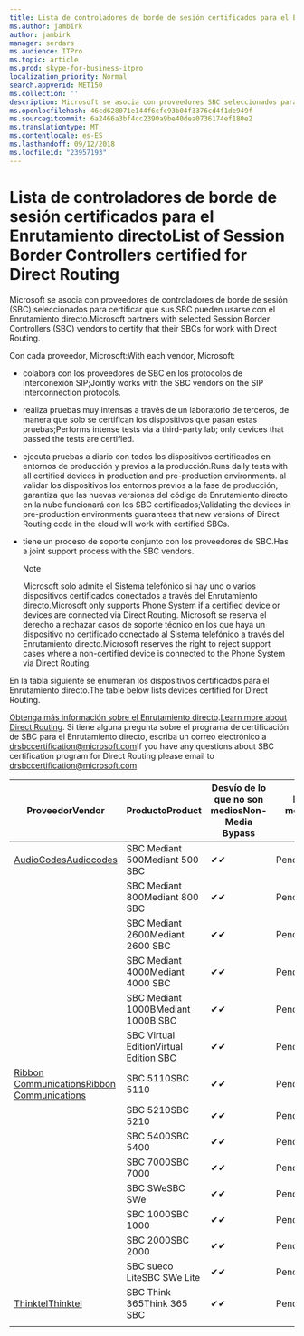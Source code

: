 ```yaml
---
title: Lista de controladores de borde de sesión certificados para el Enrutamiento directo
ms.author: jambirk
author: jambirk
manager: serdars
ms.audience: ITPro
ms.topic: article
ms.prod: skype-for-business-itpro
localization_priority: Normal
search.appverid: MET150
ms.collection: ''
description: Microsoft se asocia con proveedores SBC seleccionados para certificar que sus SBC pueden usarse con el Enrutamiento directo.
ms.openlocfilehash: 46cd628071e144f6cfc93b04f3376cd4f1de949f
ms.sourcegitcommit: 6a2466a3bf4cc2390a9be40dea0736174ef180e2
ms.translationtype: MT
ms.contentlocale: es-ES
ms.lasthandoff: 09/12/2018
ms.locfileid: "23957193"
---
```

# <a name="list-of-session-border-controllers-certified-for-direct-routing"></a><span data-ttu-id="2497d-103">Lista de controladores de borde de sesión certificados para el Enrutamiento directo</span><span class="sxs-lookup"><span data-stu-id="2497d-103">List of Session Border Controllers certified for Direct Routing</span></span>

<span data-ttu-id="2497d-104">Microsoft se asocia con proveedores de controladores de borde de sesión (SBC) seleccionados para certificar que sus SBC pueden usarse con el Enrutamiento directo.</span><span class="sxs-lookup"><span data-stu-id="2497d-104">Microsoft partners with selected Session Border Controllers (SBC) vendors to certify that their SBCs for work with Direct Routing.</span></span> 

<span data-ttu-id="2497d-105">Con cada proveedor, Microsoft:</span><span class="sxs-lookup"><span data-stu-id="2497d-105">With each vendor, Microsoft:</span></span> 

- <span data-ttu-id="2497d-106">colabora con los proveedores de SBC en los protocolos de interconexión SIP;</span><span class="sxs-lookup"><span data-stu-id="2497d-106">Jointly works with the SBC vendors on the SIP interconnection protocols.</span></span>
- <span data-ttu-id="2497d-107">realiza pruebas muy intensas a través de un laboratorio de terceros, de manera que solo se certifican los dispositivos que pasan estas pruebas;</span><span class="sxs-lookup"><span data-stu-id="2497d-107">Performs intense tests via a third-party lab; only devices that passed the tests are certified.</span></span> 
- <span data-ttu-id="2497d-108">ejecuta pruebas a diario con todos los dispositivos certificados en entornos de producción y previos a la producción.</span><span class="sxs-lookup"><span data-stu-id="2497d-108">Runs daily tests with all certified devices in production and pre-production environments.</span></span> <span data-ttu-id="2497d-109">al validar los dispositivos los entornos previos a la fase de producción, garantiza que las nuevas versiones del código de Enrutamiento directo en la nube funcionará con los SBC certificados;</span><span class="sxs-lookup"><span data-stu-id="2497d-109">Validating the devices in pre-production environments guarantees that new versions of Direct Routing code in the cloud will work with certified SBCs.</span></span> 
- <span data-ttu-id="2497d-110">tiene un proceso de soporte conjunto con los proveedores de SBC.</span><span class="sxs-lookup"><span data-stu-id="2497d-110">Has a joint support process with the SBC vendors.</span></span>
 

  > [!NOTE]
  > <span data-ttu-id="2497d-111">Microsoft solo admite el Sistema telefónico si hay uno o varios dispositivos certificados conectados a través del Enrutamiento directo.</span><span class="sxs-lookup"><span data-stu-id="2497d-111">Microsoft only supports Phone System if a certified device or devices are connected via Direct Routing.</span></span> <span data-ttu-id="2497d-112">Microsoft se reserva el derecho a rechazar casos de soporte técnico en los que haya un dispositivo no certificado conectado al Sistema telefónico a través del Enrutamiento directo.</span><span class="sxs-lookup"><span data-stu-id="2497d-112">Microsoft reserves the right to reject support cases where a non-certified device is connected to the Phone System via Direct Routing.</span></span> 

<span data-ttu-id="2497d-113">En la tabla siguiente se enumeran los dispositivos certificados para el Enrutamiento directo.</span><span class="sxs-lookup"><span data-stu-id="2497d-113">The table below lists devices certified for Direct Routing.</span></span> 

<span data-ttu-id="2497d-114">[Obtenga más información sobre el Enrutamiento directo](https://aka.ms/dr).</span><span class="sxs-lookup"><span data-stu-id="2497d-114">[Learn more about Direct Routing](https://aka.ms/dr).</span></span> <span data-ttu-id="2497d-115">Si tiene alguna pregunta sobre el programa de certificación de SBC para el Enrutamiento directo, escriba un correo electrónico a drsbccertification@microsoft.com</span><span class="sxs-lookup"><span data-stu-id="2497d-115">If you have any questions about SBC certification program for Direct Routing please email to drsbccertification@microsoft.com</span></span>


|<span data-ttu-id="2497d-116">Proveedor</span><span class="sxs-lookup"><span data-stu-id="2497d-116">Vendor</span></span>  |<span data-ttu-id="2497d-117">Producto</span><span class="sxs-lookup"><span data-stu-id="2497d-117">Product</span></span>  |<span data-ttu-id="2497d-118">Desvío de lo que no son medios</span><span class="sxs-lookup"><span data-stu-id="2497d-118">Non-Media Bypass</span></span>  |<span data-ttu-id="2497d-119">Desvío de medios</span><span class="sxs-lookup"><span data-stu-id="2497d-119">Media Bypass</span></span>  |<span data-ttu-id="2497d-120">Versión de software</span><span class="sxs-lookup"><span data-stu-id="2497d-120">Software Version</span></span>|
|---------|---------|---------|---------|---------|
|[<span data-ttu-id="2497d-121">AudioCodes</span><span class="sxs-lookup"><span data-stu-id="2497d-121">Audiocodes</span></span>](https://www.audiocodes.com/solutions-products/products/products-for-microsoft-365/sbcs-media-gateways)    |   <span data-ttu-id="2497d-122">SBC Mediant 500</span><span class="sxs-lookup"><span data-stu-id="2497d-122">Mediant 500 SBC</span></span>       |    <span data-ttu-id="2497d-123">&#10004;</span><span class="sxs-lookup"><span data-stu-id="2497d-123">&#10004;</span></span>     |    <span data-ttu-id="2497d-124">Pendiente</span><span class="sxs-lookup"><span data-stu-id="2497d-124">Pending</span></span>      |     <span data-ttu-id="2497d-125">7.20A.200.055</span><span class="sxs-lookup"><span data-stu-id="2497d-125">7.20A.200.055</span></span>     |
|  |   <span data-ttu-id="2497d-126">SBC Mediant 800</span><span class="sxs-lookup"><span data-stu-id="2497d-126">Mediant 800 SBC</span></span>       |    <span data-ttu-id="2497d-127">&#10004;</span><span class="sxs-lookup"><span data-stu-id="2497d-127">&#10004;</span></span>      |     <span data-ttu-id="2497d-128">Pendiente</span><span class="sxs-lookup"><span data-stu-id="2497d-128">Pending</span></span>    |      <span data-ttu-id="2497d-129">7.20A.200.055</span><span class="sxs-lookup"><span data-stu-id="2497d-129">7.20A.200.055</span></span>    |
|     |      <span data-ttu-id="2497d-130">SBC Mediant 2600</span><span class="sxs-lookup"><span data-stu-id="2497d-130">Mediant 2600 SBC</span></span>    |     <span data-ttu-id="2497d-131">&#10004;</span><span class="sxs-lookup"><span data-stu-id="2497d-131">&#10004;</span></span>     |    <span data-ttu-id="2497d-132">Pendiente</span><span class="sxs-lookup"><span data-stu-id="2497d-132">Pending</span></span>     |    <span data-ttu-id="2497d-133">7.20A.200.055</span><span class="sxs-lookup"><span data-stu-id="2497d-133">7.20A.200.055</span></span>      |
|     |   <span data-ttu-id="2497d-134">SBC Mediant 4000</span><span class="sxs-lookup"><span data-stu-id="2497d-134">Mediant 4000 SBC</span></span>       |     <span data-ttu-id="2497d-135">&#10004;</span><span class="sxs-lookup"><span data-stu-id="2497d-135">&#10004;</span></span>     |    <span data-ttu-id="2497d-136">Pendiente</span><span class="sxs-lookup"><span data-stu-id="2497d-136">Pending</span></span>     |    <span data-ttu-id="2497d-137">7.20A.200.055</span><span class="sxs-lookup"><span data-stu-id="2497d-137">7.20A.200.055</span></span>      |
|     |    <span data-ttu-id="2497d-138">SBC Mediant 1000B</span><span class="sxs-lookup"><span data-stu-id="2497d-138">Mediant 1000B  SBC</span></span>   |    <span data-ttu-id="2497d-139">&#10004;</span><span class="sxs-lookup"><span data-stu-id="2497d-139">&#10004;</span></span>      |  <span data-ttu-id="2497d-140">Pendiente</span><span class="sxs-lookup"><span data-stu-id="2497d-140">Pending</span></span>       |    <span data-ttu-id="2497d-141">7.20A.200.055</span><span class="sxs-lookup"><span data-stu-id="2497d-141">7.20A.200.055</span></span>   |
|     |   <span data-ttu-id="2497d-142">SBC Virtual Edition</span><span class="sxs-lookup"><span data-stu-id="2497d-142">Virtual Edition SBC</span></span>    |   <span data-ttu-id="2497d-143">&#10004;</span><span class="sxs-lookup"><span data-stu-id="2497d-143">&#10004;</span></span>   |<span data-ttu-id="2497d-144">Pendiente</span><span class="sxs-lookup"><span data-stu-id="2497d-144">Pending</span></span>         |     <span data-ttu-id="2497d-145">7.20A.200.055</span><span class="sxs-lookup"><span data-stu-id="2497d-145">7.20A.200.055</span></span>     |
|[<span data-ttu-id="2497d-146">Ribbon Communications</span><span class="sxs-lookup"><span data-stu-id="2497d-146">Ribbon Communications</span></span>](https://ribboncommunications.com/solutions/enterprise-solutions/microsoft-skype-business)     | <span data-ttu-id="2497d-147">SBC 5110</span><span class="sxs-lookup"><span data-stu-id="2497d-147">SBC 5110</span></span>    |    <span data-ttu-id="2497d-148">&#10004;</span><span class="sxs-lookup"><span data-stu-id="2497d-148">&#10004;</span></span>      |   <span data-ttu-id="2497d-149">Pendiente</span><span class="sxs-lookup"><span data-stu-id="2497d-149">Pending</span></span>      |     <span data-ttu-id="2497d-150">V6.2</span><span class="sxs-lookup"><span data-stu-id="2497d-150">V6.2</span></span>     |
|     |<span data-ttu-id="2497d-151">SBC 5210</span><span class="sxs-lookup"><span data-stu-id="2497d-151">SBC 5210</span></span>     |     <span data-ttu-id="2497d-152">&#10004;</span><span class="sxs-lookup"><span data-stu-id="2497d-152">&#10004;</span></span>     |    <span data-ttu-id="2497d-153">Pendiente</span><span class="sxs-lookup"><span data-stu-id="2497d-153">Pending</span></span>     |    <span data-ttu-id="2497d-154">V6.2</span><span class="sxs-lookup"><span data-stu-id="2497d-154">V6.2</span></span>      |
|     | <span data-ttu-id="2497d-155">SBC 5400</span><span class="sxs-lookup"><span data-stu-id="2497d-155">SBC 5400</span></span>     |    <span data-ttu-id="2497d-156">&#10004;</span><span class="sxs-lookup"><span data-stu-id="2497d-156">&#10004;</span></span>  |    <span data-ttu-id="2497d-157">Pendiente</span><span class="sxs-lookup"><span data-stu-id="2497d-157">Pending</span></span>     |   <span data-ttu-id="2497d-158">V6.2</span><span class="sxs-lookup"><span data-stu-id="2497d-158">V6.2</span></span>    |
|     |<span data-ttu-id="2497d-159">SBC 7000</span><span class="sxs-lookup"><span data-stu-id="2497d-159">SBC 7000</span></span>     |     <span data-ttu-id="2497d-160">&#10004;</span><span class="sxs-lookup"><span data-stu-id="2497d-160">&#10004;</span></span>  |    <span data-ttu-id="2497d-161">Pendiente</span><span class="sxs-lookup"><span data-stu-id="2497d-161">Pending</span></span>     |    <span data-ttu-id="2497d-162">V6.2</span><span class="sxs-lookup"><span data-stu-id="2497d-162">V6.2</span></span>      |
|     | <span data-ttu-id="2497d-163">SBC SWe</span><span class="sxs-lookup"><span data-stu-id="2497d-163">SBC SWe</span></span>  |   <span data-ttu-id="2497d-164">&#10004;</span><span class="sxs-lookup"><span data-stu-id="2497d-164">&#10004;</span></span>    |    <span data-ttu-id="2497d-165">Pendiente</span><span class="sxs-lookup"><span data-stu-id="2497d-165">Pending</span></span>     |    <span data-ttu-id="2497d-166">V6.2</span><span class="sxs-lookup"><span data-stu-id="2497d-166">V6.2</span></span>      |
|     |<span data-ttu-id="2497d-167">SBC 1000</span><span class="sxs-lookup"><span data-stu-id="2497d-167">SBC 1000</span></span>   |     <span data-ttu-id="2497d-168">&#10004;</span><span class="sxs-lookup"><span data-stu-id="2497d-168">&#10004;</span></span>   |     <span data-ttu-id="2497d-169">Pendiente</span><span class="sxs-lookup"><span data-stu-id="2497d-169">Pending</span></span>    |    <span data-ttu-id="2497d-170">V7.0.2</span><span class="sxs-lookup"><span data-stu-id="2497d-170">V7.0.2</span></span>   |<span data-ttu-id="2497d-171">&#10004;</span><span class="sxs-lookup"><span data-stu-id="2497d-171">&#10004;</span></span> 
|     | <span data-ttu-id="2497d-172">SBC 2000</span><span class="sxs-lookup"><span data-stu-id="2497d-172">SBC 2000</span></span>    |     <span data-ttu-id="2497d-173">&#10004;</span><span class="sxs-lookup"><span data-stu-id="2497d-173">&#10004;</span></span>   |    <span data-ttu-id="2497d-174">Pendiente</span><span class="sxs-lookup"><span data-stu-id="2497d-174">Pending</span></span>     |    <span data-ttu-id="2497d-175">V7.0.2</span><span class="sxs-lookup"><span data-stu-id="2497d-175">V7.0.2</span></span>      |
|     | <span data-ttu-id="2497d-176">SBC sueco Lite</span><span class="sxs-lookup"><span data-stu-id="2497d-176">SBC SWe Lite</span></span>     |<span data-ttu-id="2497d-177">&#10004;</span><span class="sxs-lookup"><span data-stu-id="2497d-177">&#10004;</span></span> | <span data-ttu-id="2497d-178">Pendiente</span><span class="sxs-lookup"><span data-stu-id="2497d-178">Pending</span></span> | <span data-ttu-id="2497d-179">V7.0.4</span><span class="sxs-lookup"><span data-stu-id="2497d-179">V7.0.4</span></span>
|[<span data-ttu-id="2497d-180">Thinktel</span><span class="sxs-lookup"><span data-stu-id="2497d-180">Thinktel</span></span>](https://www.thinktel.ca/services/think-365/think-365-overview/)     |    <span data-ttu-id="2497d-181">SBC Think 365</span><span class="sxs-lookup"><span data-stu-id="2497d-181">Think 365 SBC</span></span>      |  <span data-ttu-id="2497d-182">&#10004;</span><span class="sxs-lookup"><span data-stu-id="2497d-182">&#10004;</span></span>       |    <span data-ttu-id="2497d-183">Pendiente</span><span class="sxs-lookup"><span data-stu-id="2497d-183">Pending</span></span>     |   <span data-ttu-id="2497d-184">V1.4</span><span class="sxs-lookup"><span data-stu-id="2497d-184">V1.4</span></span>       |
|     |         |         |         |         |
